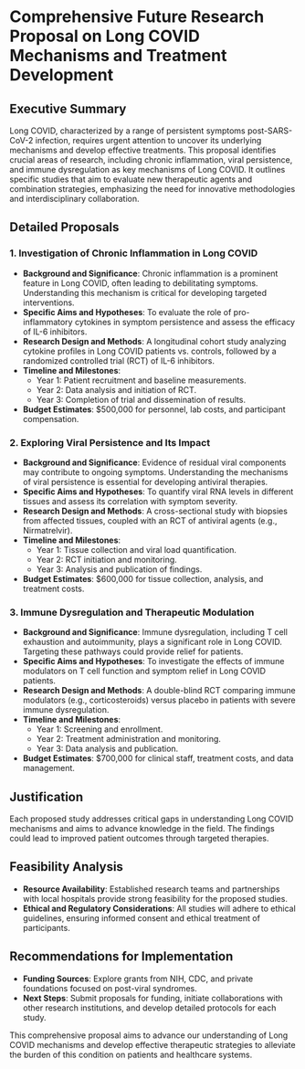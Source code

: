 # Comprehensive Future Research Proposal on Long COVID Mechanisms and Treatment Development

## Executive Summary
Long COVID, characterized by a range of persistent symptoms post-SARS-CoV-2 infection, requires urgent attention to uncover its underlying mechanisms and develop effective treatments. This proposal identifies crucial areas of research, including chronic inflammation, viral persistence, and immune dysregulation as key mechanisms of Long COVID. It outlines specific studies that aim to evaluate new therapeutic agents and combination strategies, emphasizing the need for innovative methodologies and interdisciplinary collaboration.

## Detailed Proposals

### 1. Investigation of Chronic Inflammation in Long COVID
- **Background and Significance**: Chronic inflammation is a prominent feature in Long COVID, often leading to debilitating symptoms. Understanding this mechanism is critical for developing targeted interventions.
- **Specific Aims and Hypotheses**: To evaluate the role of pro-inflammatory cytokines in symptom persistence and assess the efficacy of IL-6 inhibitors.
- **Research Design and Methods**: A longitudinal cohort study analyzing cytokine profiles in Long COVID patients vs. controls, followed by a randomized controlled trial (RCT) of IL-6 inhibitors.
- **Timeline and Milestones**: 
  - Year 1: Patient recruitment and baseline measurements.
  - Year 2: Data analysis and initiation of RCT.
  - Year 3: Completion of trial and dissemination of results.
- **Budget Estimates**: $500,000 for personnel, lab costs, and participant compensation.

### 2. Exploring Viral Persistence and Its Impact
- **Background and Significance**: Evidence of residual viral components may contribute to ongoing symptoms. Understanding the mechanisms of viral persistence is essential for developing antiviral therapies.
- **Specific Aims and Hypotheses**: To quantify viral RNA levels in different tissues and assess its correlation with symptom severity.
- **Research Design and Methods**: A cross-sectional study with biopsies from affected tissues, coupled with an RCT of antiviral agents (e.g., Nirmatrelvir).
- **Timeline and Milestones**: 
  - Year 1: Tissue collection and viral load quantification.
  - Year 2: RCT initiation and monitoring.
  - Year 3: Analysis and publication of findings.
- **Budget Estimates**: $600,000 for tissue collection, analysis, and treatment costs.

### 3. Immune Dysregulation and Therapeutic Modulation
- **Background and Significance**: Immune dysregulation, including T cell exhaustion and autoimmunity, plays a significant role in Long COVID. Targeting these pathways could provide relief for patients.
- **Specific Aims and Hypotheses**: To investigate the effects of immune modulators on T cell function and symptom relief in Long COVID patients.
- **Research Design and Methods**: A double-blind RCT comparing immune modulators (e.g., corticosteroids) versus placebo in patients with severe immune dysregulation.
- **Timeline and Milestones**:
  - Year 1: Screening and enrollment.
  - Year 2: Treatment administration and monitoring.
  - Year 3: Data analysis and publication.
- **Budget Estimates**: $700,000 for clinical staff, treatment costs, and data management.

## Justification
Each proposed study addresses critical gaps in understanding Long COVID mechanisms and aims to advance knowledge in the field. The findings could lead to improved patient outcomes through targeted therapies.

## Feasibility Analysis
- **Resource Availability**: Established research teams and partnerships with local hospitals provide strong feasibility for the proposed studies.
- **Ethical and Regulatory Considerations**: All studies will adhere to ethical guidelines, ensuring informed consent and ethical treatment of participants.

## Recommendations for Implementation
- **Funding Sources**: Explore grants from NIH, CDC, and private foundations focused on post-viral syndromes.
- **Next Steps**: Submit proposals for funding, initiate collaborations with other research institutions, and develop detailed protocols for each study.

This comprehensive proposal aims to advance our understanding of Long COVID mechanisms and develop effective therapeutic strategies to alleviate the burden of this condition on patients and healthcare systems.